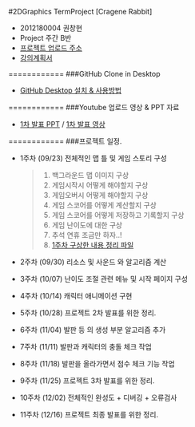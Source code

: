 #2DGraphics TermProject [Cragene Rabbit]

+ 2012180004 권창현
+ Project 주간 B반
+ [프로젝트 업로드 주소](http://www.daehyunlee.com/dustinlee_new/doku.php?id=studentaccess:2015:02:2dgp:project_b)
+ [강의계획서](http://www.daehyunlee.com/dustinlee_new/lib/exe/fetch.php?media=lecture:2015:02:2dgameprogramming:2015_fall_2dgp_syllabus.pdf)

============
###GitHub Clone in Desktop

+ [GitHub Desktop 설치 & 사용방법](https://www.youtube.com/watch?v=fJqGGQIf4dk)

============
###Youtube 업로드 영상 & PPT 자료
+ [1차 발표 PPT](http://www.daehyunlee.com/dustinlee_new/lib/exe/fetch.php?media=studentaccess:2015:02:2dgp:2012180004_%EA%B6%8C%EC%B0%BD%ED%98%84.pptx) / [1차 발표 영상](https://www.youtube.com/watch?v=wmc25937s1s)

============
###프로젝트 일정.
+ 1주차 (09/23) 전체적인 맵 틀 및 게임 스토리 구성

  > 1. 백그라운드 맵 이미지 구상
  > 1. 게임시작시 어떻게 해야할지 구상
  > 1. 게임오버시 어떻게 해야할지 구상
  > 1. 게임 스코어를 어떻게 계산할지 구상
  > 1. 게임 스코어를 어떻게 저장하고 기록할지 구상
  > 1. 게임 난이도에 대한 구상
  > 1. 추석 연휴 조금만 하자..!
  > 1. [1주차 구상한 내용 정리 파일](https://github.com/WindowsHyun/2DGraphics/blob/master/TermProjectConcept/ConceptDATA.txt)
+ 2주차 (09/30) 리소스 및 사운드 와 알고리즘 계산 
+ 3주차 (10/07) 난이도 조절 관련 메뉴 및 시작 페이지 구성 
+ 4주차 (10/14) 캐릭터 애니메이션 구현 
+ 5주차 (10/28) 프로젝트 2차 발표를 위한 정리.
+ 6주차 (11/04) 발판 등 의 생성 부분 알고리즘 추가
+ 7주차 (11/11) 발판과 캐릭터의 충돌 체크 작업
+ 8주차 (11/18) 발판을 올라가면서 점수 체크 기능 작업
+ 9주차 (11/25) 프로젝트 3차 발표를 위한 정리.
+ 10주차 (12/02) 전체적인 완성도 + 디버깅 + 오류검사
+ 11주차 (12/16) 프로젝트 최종 발표를 위한 정리.
